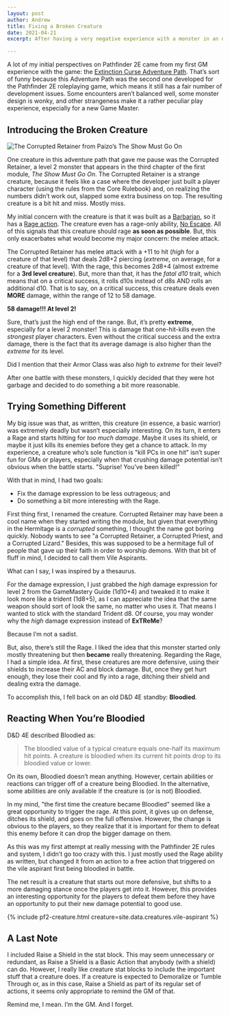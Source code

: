 ```yaml
---
layout: post
author: Andrew
title: Fixing a Broken Creature
date: 2021-04-21
excerpt: After having a very negative experience with a monster in an official Pathfinder 2E Adventure Path, I thought I’d take a moment to build something new that would work better while keeping things interesting.

---
```


A lot of my initial perspectives on Pathfinder 2E came from my first GM experience with the game: the [Extinction Curse Adventure Path](https://paizo.com/store/pathfinder/adventures/adventurePath/extinctioncurse). That’s sort of funny because this Adventure Path was the second one developed for the Pathfinder 2E roleplaying game, which means it still has a fair number of development issues. Some encounters aren’t balanced well, some monster design is wonky, and other strangeness make it a rather peculiar play experience, especially for a new Game Master.

## Introducing the Broken Creature

<img class="image-right" src='{{ "/assets/images/corrupted-retainer.webp" | relative_url }}' alt="The Corrupted Retainer from Paizo’s The Show Must Go On">

One creature in this adventure path that gave me pause was the <creature>Corrupted Retainer</creature>, a level 2 monster that appears in the third chapter of the first module, *The Show Must Go On*. The <creature>Corrupted Retainer</creature> is a strange creature, because it feels like a case where the developer just built a player character (using the rules from the Core Rulebook) and, on realizing the numbers didn’t work out, slapped some extra business on top. The resulting creature is a bit hit and miss. Mostly miss.

My initial concern with the creature is that it was built as a [Barbarian](https://2e.aonprd.com/Classes.aspx?ID=2), so it has a [Rage action](https://2e.aonprd.com/Actions.aspx?ID=3). The creature even has a rage-only ability, [No Escape](https://2e.aonprd.com/Feats.aspx?ID=137). All of this signals that this creature should rage **as soon as possible**. But, this only exacerbates what would become my major concern: the melee attack.

The <creature>Corrupted Retainer</creature> has melee attack with a \+11 to hit (*high* for a creature of that level) that deals 2d8\+2 piercing (*extreme*, on average, for a creature of that level). With the rage, this becomes 2d8+4 (almost extreme for a **3rd level creature**). But, more than that, it has the *fatal d10* trait, which means that on a critical success, it rolls d10s instead of d8s AND rolls an additional d10. That is to say, on a critical success, this creature deals even **MORE** damage, within the range of 12 to 58 damage.

**58 damage!!! At level 2!**

Sure, that’s just the high end of the range. But, it’s pretty **extreme**, especially for a level 2 monster! This is damage that one-hit-kills even the *strongest* player characters. Even without the critical success and the extra damage, there is the fact that its average damage is also higher than the *extreme* for its level.

Did I mention that their Armor Class was also *high* to *extreme* for their level?

After one battle with these monsters, I quickly decided that they were hot garbage and decided to do something a bit more reasonable.

## Trying Something Different

My big issue was that, as written, this creature (in essence, a basic warrior) was extremely deadly but wasn’t especially interesting. On its turn, it enters a Rage and starts hitting for *too much damage*. Maybe it uses its shield, or maybe it just kills its enemies before they get a chance to attack. In my experience, a creature who’s sole function is "kill PCs in one hit" isn’t super fun for GMs or players, especially when that crushing damage potential isn’t obvious when the battle starts. "Suprise! You’ve been killed!"

With that in mind, I had two goals:
* Fix the damage expression to be less outrageous; and
* Do something a bit more interesting with the Rage.

First thing first, I renamed the creature. <creature>Corrupted Retainer</creature> may have been a cool name when they started writing the module, but given that everything in the Hermitage is a *corrupted* something, I thought the name got boring quickly. Nobody wants to see "a Corrupted Retainer, a Corrupted Priest, and a Corrupted Lizard." Besides, this was supposed to be a hermitage full of people that gave up their faith in order to worship demons. With that bit of fluff in mind, I decided to call them <creature>Vile Aspirants</creature>.

What can I say, I was inspired by a thesaurus.

For the damage expression, I just grabbed the *high* damage expression for level 2 from the GameMastery Guide (1d10\+4) and tweaked it to make it look more like a trident (1d8\+5), as I can appreciate the idea that the same weapon should sort of look the same, no matter who uses it. That means I wanted to stick with the standard Trident d8. Of course, you may wonder why the *high* damage expression instead of **ExTReMe**?

Because I’m not a sadist.

But, also, there’s still the Rage. I liked the idea that this monster started only mostly threatening but then **became** really threatening. Regarding the Rage, I had a simple idea. At first, these creatures are more defensive, using their shields to increase their AC and block damage. But, once they get hurt enough, they lose their cool and fly into a rage, ditching their shield and dealing extra the damage.

To accomplish this, I fell back on an old D&D 4E standby: **Bloodied**.

## Reacting When You’re Bloodied

D&D 4E described Bloodied as:
> The bloodied value of a typical creature equals one-half its maximum hit points. A creature is bloodied when its current hit points drop to its bloodied value or lower.

On its own, Bloodied doesn’t mean anything. However, certain abilities or reactions can trigger off of a creature being Bloodied. In the alternative, some abilities are only available if the creature is (or is not) Bloodied.

In my mind, "the first time the creature became Bloodied" seemed like a great opportunity to trigger the rage. At this point, it gives up on defense, ditches its shield, and goes on the full offensive. However, the change is obvious to the players, so they realize that it is important for them to defeat this enemy before it can drop the bigger damage on them.

As this was my first attempt at really messing with the Pathfinder 2E rules and system, I didn’t go too crazy with this. I just mostly used the Rage ability as written, but changed it from an action to a free action that triggered on the <creature>vile aspirant</creature> first being bloodied in battle.

The net result is a creature that starts out more defensive, but shifts to a more damaging stance once the players get into it. However, this provides an interesting opportunity for the players to defeat them before they have an opportunity to put their new damage potential to good use.

<div class="pathfinder-back">
    {% include pf2-creature.html creature=site.data.creatures.vile-aspirant %}
    
</div>

## A Last Note
I included <action>Raise a Shield</action> in the stat block. This may seem unnecessary or redundant, as <action>Raise a Shield</action> is a Basic Action that anybody (with a shield) can do. However, I really like creature stat blocks to include the important stuff that a creature does. If a creature is expected to <action>Demoralize</action> or <action>Tumble Through</action> or, as in this case, <action>Raise a Shield</action> as part of its regular set of actions, it seems only appropriate to remind the GM of that.

Remind me, I mean. I’m the GM. And I forget.